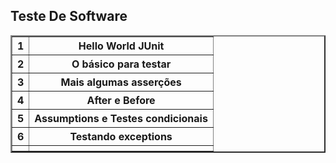 ## Teste De Software
<table border =2 >
  <tr>
    <th>1</th>
    <th>Hello World JUnit</th>
  </tr>
  <tr>
    <th>2</th>
    <th>O básico para testar</th>
  </tr>
  <tr>
    <th>3</th>
    <th>Mais algumas asserções</th>
  </tr>
    <tr>
	<th>4</th>
    <th>After e Before</th>
  </tr>
  <tr>
	<th>5</th>
    <th>Assumptions e Testes condicionais</th>
  </tr>
  <tr>
    <th>6</th>
    <th>Testando exceptions</th>
  </tr>
  <tr>
    <th></th>
    <th></th>
  </tr>
</table>
